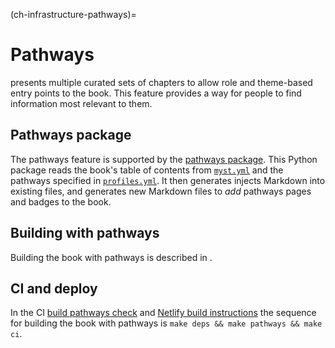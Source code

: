 (ch-infrastructure-pathways)=
# Pathways

[](#ch-pathways) presents multiple curated sets of chapters to allow role and theme-based entry points to the book.
This feature provides a way for people to find information most relevant to them.

## Pathways package

The pathways feature is supported by the [pathways package](https://github.com/the-turing-way/pathways).
This Python package reads the book's table of contents from [`myst.yml`](https://github.com/the-turing-way/the-turing-way/blob/main/book/website/myst.yml) and the pathways specified in [`profiles.yml`](https://github.com/the-turing-way/the-turing-way/blob/main/book/website/profiles.yml).
It then generates injects Markdown into existing files, and generates new Markdown files to _add_ pathways pages and badges to the book.

## Building with pathways

Building the book with pathways is described in [](#ch-local-build-other-targets-pathways).

## CI and deploy

In the CI [build pathways check](https://github.com/the-turing-way/the-turing-way/blob/main/.github/workflows/ci.yml) and [Netlify build instructions](https://github.com/the-turing-way/the-turing-way/blob/main/netlify.toml) the sequence for building the book with pathways is `make deps && make pathways && make ci`.
